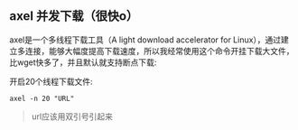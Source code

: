 ## axel  并发下载（很快o）

axel是一个多线程下载工具（A light download accelerator for Linux），通过建立多连接，能够大幅度提高下载速度，所以我经常使用这个命令开挂下载大文件，比wget快多了，并且默认就支持断点下载:

开启20个线程下载文件:

`axel -n 20 "URL"`

>url应该用双引号引起来